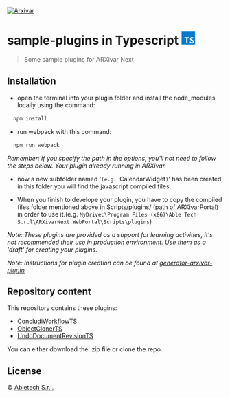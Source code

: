 [![Arxivar](http://portal.arxivar.it/download/resources/loghi/Logo-ARXivar_orizzontale-nero.png)](http://www.arxivar.it/)
# sample-plugins in Typescript ![Typescript](typescript.png)


> Some sample plugins for ARXivar Next

## Installation

- open the terminal into your plugin folder and install the node_modules locally using the command:

```bash
  npm install
```

- run webpack with this command:

```bash
  npm run webpack
```

_Remember: if you specify the path in the options, you'll not need to follow the steps below. Your plugin already running in ARXivar._

- now a new subfolder named '`(e.g. `CalendarWidget`)`' has been created, in this folder you will find the javascript compiled files. 

- When you finish to develope your plugin, you have to copy the compiled files folder mentioned above in Scripts/plugins/ (path of ARXivarPortal) in order to use it.(e.g. `MyDrive:\Program Files (x86)\Able Tech S.r.l\ARXivarNext WebPortal\Scripts\plugins`)

_Note: These plugins are provided as a support for learning activities, it's not recommended their use in production environment. Use them as a 'draft' for creating your plugins._

_Note: Instructions for plugin creation can be found at [generator-arxivar-plugin](https://github.com/Arxivar/PluginGenerator/blob/master/README.md)._

## Repository content
This repository contains these plugins:
  - [ConcludiWorkflowTS](ConcludiWorkflowTS/README.md)
  - [ObjectClonerTS](ObjectClonerTS/README.md)
  - [UndoDocumentRevisionTS](UndoDocumentRevisionTS/README.md)

You can either download the .zip file or clone the repo.

## License

 © [Abletech S.r.l.](http://www.arxivar.it/)
 
 
